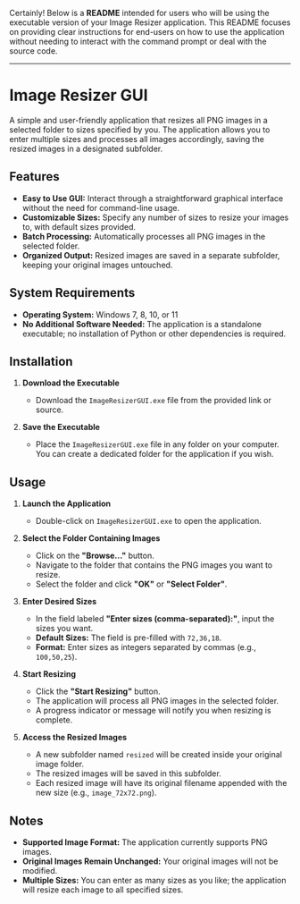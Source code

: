 Certainly! Below is a **README** intended for users who will be using the executable version of your Image Resizer application. This README focuses on providing clear instructions for end-users on how to use the application without needing to interact with the command prompt or deal with the source code.

---

# Image Resizer GUI

A simple and user-friendly application that resizes all PNG images in a selected folder to sizes specified by you. The application allows you to enter multiple sizes and processes all images accordingly, saving the resized images in a designated subfolder.

## Features

- **Easy to Use GUI:** Interact through a straightforward graphical interface without the need for command-line usage.
- **Customizable Sizes:** Specify any number of sizes to resize your images to, with default sizes provided.
- **Batch Processing:** Automatically processes all PNG images in the selected folder.
- **Organized Output:** Resized images are saved in a separate subfolder, keeping your original images untouched.

## System Requirements

- **Operating System:** Windows 7, 8, 10, or 11
- **No Additional Software Needed:** The application is a standalone executable; no installation of Python or other dependencies is required.

## Installation

1. **Download the Executable**

   - Download the `ImageResizerGUI.exe` file from the provided link or source.

2. **Save the Executable**

   - Place the `ImageResizerGUI.exe` file in any folder on your computer. You can create a dedicated folder for the application if you wish.

## Usage

1. **Launch the Application**

   - Double-click on `ImageResizerGUI.exe` to open the application.

2. **Select the Folder Containing Images**

   - Click on the **"Browse..."** button.
   - Navigate to the folder that contains the PNG images you want to resize.
   - Select the folder and click **"OK"** or **"Select Folder"**.

3. **Enter Desired Sizes**

   - In the field labeled **"Enter sizes (comma-separated):"**, input the sizes you want.
   - **Default Sizes:** The field is pre-filled with `72,36,18`.
   - **Format:** Enter sizes as integers separated by commas (e.g., `100,50,25`).

4. **Start Resizing**

   - Click the **"Start Resizing"** button.
   - The application will process all PNG images in the selected folder.
   - A progress indicator or message will notify you when resizing is complete.

5. **Access the Resized Images**

   - A new subfolder named `resized` will be created inside your original image folder.
   - The resized images will be saved in this subfolder.
   - Each resized image will have its original filename appended with the new size (e.g., `image_72x72.png`).

## Notes

- **Supported Image Format:** The application currently supports PNG images.
- **Original Images Remain Unchanged:** Your original images will not be modified.
- **Multiple Sizes:** You can enter as many sizes as you like; the application will resize each image to all specified sizes.